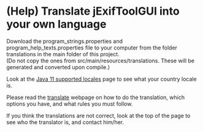 # (Help) Translate jExifToolGUI into your own language

Download the program_strings.properties and program_help_texts.properties file to your computer from the folder translations in the main folder of this project.<br>
(Do not copy the ones from src/main/resources/translations. These will be generated and converted upon compile.)

Look at the  [Java 11 supported locales](https://www.oracle.com/java/technologies/javase/jdk11-suported-locales.html) page to see what your country locale is.

Please read the [translate](https://hvdwolf.github.io/jExifToolGUI/translate.html) webpage on how to do the translation, which options you have, and what rules you must follow.

If you think the translations are not correct, look at the top of the page to see who the translator is, and contact him/her.